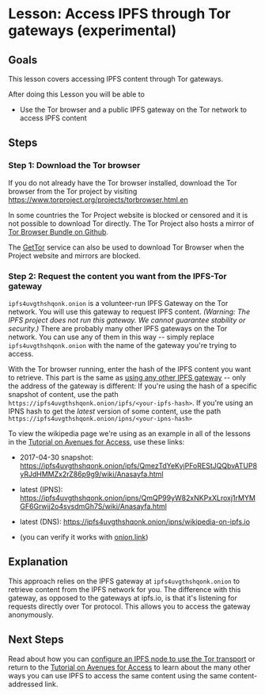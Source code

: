 # Lesson: Access IPFS through Tor gateways (experimental)

## Goals

This lesson covers accessing IPFS content through Tor gateways.

After doing this Lesson you will be able to  
* Use the Tor browser and a public IPFS gateway on the Tor network to access IPFS content

## Steps

### Step 1: Download the Tor browser

If you do not already have the Tor browser installed, download the Tor browser from the Tor project by visiting https://www.torproject.org/projects/torbrowser.html.en

In some countries the Tor Project website is blocked or censored and it is not possible to download Tor directly. The Tor Project also hosts a mirror of [Tor Browser Bundle on Github](https://github.com/TheTorProject/gettorbrowser).

The [GetTor](https://www.torproject.org/projects/gettor) service can also be used to download Tor Browser when the Project website and mirrors are blocked.

### Step 2: Request the content you want from the IPFS-Tor gateway

`ipfs4uvgthshqonk.onion` is a volunteer-run IPFS Gateway on the Tor network. You will use this gateway to request IPFS content.
_(Warning: The IPFS project does not run this gateway. We cannot guarantee stability or security.)_ There are probably many other IPFS gateways on the Tor network. You can use any of them in this way -- simply replace `ipfs4uvgthshqonk.onion` with the name of the gateway you're trying to access.

With the Tor browser running, enter the hash of the IPFS content you want to retrieve. This part is the same as [using any other IPFS gateway](/avenues-for-access/lessons/other-gateways.md) -- only the address of the gateway is different: If you're using the hash of a specific snapshot of content, use the path `https://ipfs4uvgthshqonk.onion/ipfs/<your-ipfs-hash>`. If you're using an IPNS hash to get the _latest_ version of some content, use the path `https://ipfs4uvgthshqonk.onion/ipns/<your-ipns-hash>`

To view the wikipedia page we're using as an example in all of the lessons in the [Tutorial on Avenues for Access](/avenues-for-access/), use these links:

- 2017-04-30 snapshot: https://ipfs4uvgthshqonk.onion/ipfs/QmezTdYeKyjPFoREStJQQbvATUP8yRJdHMMZx2rZ86p9g9/wiki/Anasayfa.html
- latest (IPNS): https://ipfs4uvgthshqonk.onion/ipns/QmQP99yW82xNKPxXLroxj1rMYMGF6Grwjj2o4svsdmGh7S/wiki/Anasayfa.html
- latest (DNS): https://ipfs4uvgthshqonk.onion/ipns/wikipedia-on-ipfs.io

- (you can verify it works with [onion.link](https://onion.link))

## Explanation

This approach relies on the IPFS gateway at `ipfs4uvgthshqonk.onion` to retrieve content from the IPFS network for you. The difference with this gateway, as opposed to the gateways at ipfs.io, is that it's listening for requests directly over Tor protocol. This allows you to access the gateway anonymously.

## Next Steps

Read about how you can [configure an IPFS node to use the Tor transport](/avenues-for-access/tor-transport.md) or return to the [Tutorial on Avenues for Access](/avenues-for-access/) to learn about the many other ways you can use IPFS to access the same content using the same content-addressed link.
